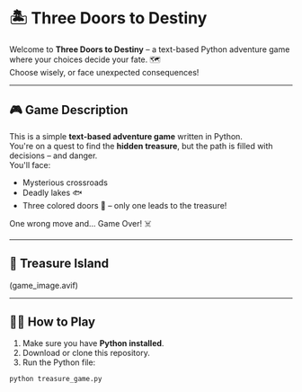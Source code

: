 # 🏝️ Three Doors to Destiny

Welcome to **Three Doors to Destiny** – a text-based Python adventure game where your choices decide your fate. 🗺️  
Choose wisely, or face unexpected consequences!

---

## 🎮 Game Description

This is a simple **text-based adventure game** written in Python.  
You're on a quest to find the **hidden treasure**, but the path is filled with decisions – and danger.  
You'll face:

- Mysterious crossroads
- Deadly lakes 🐟
- Three colored doors 🚪 – only one leads to the treasure!

One wrong move and… Game Over! ☠️

---

## 📸 Treasure Island

(game_image.avif)


---

## 🧑‍💻 How to Play

1. Make sure you have **Python installed**.
2. Download or clone this repository.
3. Run the Python file:

```bash
python treasure_game.py
